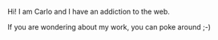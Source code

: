 ---
---

Hi!
I am Carlo and I have an addiction to the web.

If you are wondering about my work, you can poke around ;-)

